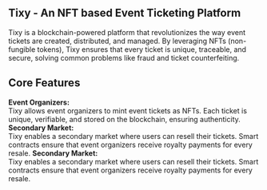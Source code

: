 ## Tixy - An NFT based Event Ticketing Platform
Tixy is a blockchain-powered platform that revolutionizes the way event tickets are created, distributed, and managed. By leveraging NFTs (non-fungible tokens), Tixy ensures that every ticket is unique, traceable, and secure, solving common problems like fraud and ticket counterfeiting.

## Core Features
**Event Organizers:**  
  Tixy allows event organizers to mint event tickets as NFTs. Each ticket is unique, verifiable, and stored on the blockchain, ensuring authenticity.
  **Secondary Market:**  
  Tixy enables a secondary market where users can resell their tickets. Smart contracts ensure that event organizers receive royalty payments for every resale.
  **Secondary Market:**  
  Tixy enables a secondary market where users can resell their tickets. Smart contracts ensure that event organizers receive royalty payments for every resale.

